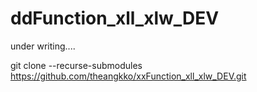 # ddFunction_xll_xlw_DEV

under writing....


git clone --recurse-submodules https://github.com/theangkko/xxFunction_xll_xlw_DEV.git

